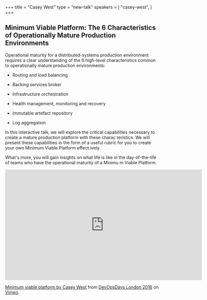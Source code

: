 +++
title = "Casey West"
type = "new-talk"
speakers = [
        "casey-west",
]
+++
## Minimum Viable Platform: The 6 Characteristics of Operationally Mature Production Environments

Operational maturity for a distributed-systems production environment requires a
clear understanding of the 6 high-level characteristics common to
operationally mature production environments:</P>
<UL>
        <LI><P ALIGN=JUSTIFY>Routing
        and load balancing</P>
        <LI><P ALIGN=JUSTIFY>Backing
        services broker</P>
        <LI><P ALIGN=JUSTIFY>Infrastructure
        orchestration</P>
        <LI><P ALIGN=JUSTIFY>Health
        management, monitoring and recovery</P>
        <LI><P ALIGN=JUSTIFY>Immutable
        artefact repository</P>
        <LI><P ALIGN=JUSTIFY>Log
        aggregation</P>
</UL>

In this interactive talk, we will explore the critical capabilities necessary to create a mature production platform with these charac
teristics. We will present these capabilities in the form of a useful rubric for you to create your own Minimum Viable Platform effect
ively.

What's more, you will gain insights on what life is like in the day-of-the-life of teams who have the operational maturity of a Minimu
m Viable Platform.

<script async class="speakerdeck-embed" data-id="bcb65f7ca06e441980eec1ff55cd80de" data-ratio="1.77777777777778" src="//speakerdeck.com/assets/embed.js"></script>

<iframe src="https://player.vimeo.com/video/165153692" width="640" height="360" frameborder="0" webkitallowfullscreen mozallowfullscreen allowfullscreen></iframe>
<p><a href="https://vimeo.com/165153692">Minimum viable platform by Casey West</a> from <a href="https://vimeo.com/devopsdaysldn16">DevOpsDays London 2016</a> on <a href="https://vimeo.com">Vimeo</a>.</p>